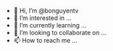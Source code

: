 - 👋 Hi, I’m @bonguyentv
- 👀 I’m interested in ...
- 🌱 I’m currently learning ...
- 💞️ I’m looking to collaborate on ...
- 📫 How to reach me ...

<!---
bonguyentv/bonguyentv is a ✨ special ✨ repository because its `README.md` (this file) appears on your GitHub profile.
You can click the Preview link to take a look at your changes.
--->
